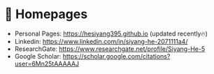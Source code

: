 # 📎 Homepages
- Personal Pages: https://hesiyang395.github.io (updated recently🔥)
- Linkedin: https://www.linkedin.com/in/siyang-he-2071111a4/
- ResearchGate: https://www.researchgate.net/profile/Siyang-He-5
- Google Scholar: https://scholar.google.com/citations?user=6Mn25tAAAAAJ
